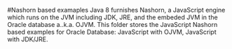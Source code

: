 
#Nashorn based examaples
Java 8 furnishes Nashorn, a JavaScript engine which runs on the JVM including JDK, JRE, and the embeded JVM in the Oracle database a..k.a. OJVM.
This folder stores the JavaScript Nashorn based examples for Oracle Database: JavaScript with OJVM, JavaScript with JDK/JRE. 
